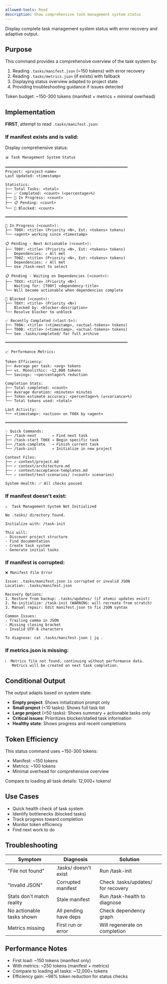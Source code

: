 ```yaml
---
allowed-tools: Read
description: Show comprehensive task management system status
---
```


Display complete task management system status with error recovery and adaptive output.

## Purpose

This command provides a comprehensive overview of the task system by:
1. Reading `.tasks/manifest.json` (~150 tokens) with error recovery
2. Reading `.tasks/metrics.json` (if exists) with fallback
3. Displaying status overview adapted to project state
4. Providing troubleshooting guidance if issues detected

Token budget: ~150-300 tokens (manifest + metrics + minimal overhead)

## Implementation

**FIRST**, attempt to read `.tasks/manifest.json`:

### If manifest exists and is valid:

Display comprehensive status:

```
📊 Task Management System Status

═══════════════════════════════════════════════════════
Project: <project-name>
Last Updated: <timestamp>

Statistics:
├── Total Tasks: <total>
├── ✅ Completed: <count> (<percentage>%)
├── 🚀 In Progress: <count>
├── 📋 Pending: <count>
└── 🚫 Blocked: <count>

═══════════════════════════════════════════════════════

🚀 In Progress (<count>):
├── T00X: <title> (Priority <N>, Est: <tokens> tokens)
└── <agent> working since <timestamp>

📋 Pending - Next Actionable (<count>):
├── T00Y: <title> (Priority <N>, Est: <tokens> tokens)
│   Dependencies: ✓ All met
├── T00Z: <title> (Priority <N>, Est: <tokens> tokens)
│   Dependencies: ✓ All met
└── Use /task-next to select

📋 Pending - Waiting on Dependencies (<count>):
├── T0XX: <title> (Priority <N>)
│   Waiting for: [T00Y] <dependency-title>
└── Will become actionable when dependencies complete

🚫 Blocked (<count>):
├── T0XY: <title> (Priority <N>)
│   Blocked by: <blocker-description>
└── Resolve blocker to unblock

✅ Recently Completed (<last-5>):
├── T00A: <title> (<timestamp>, <actual-tokens> tokens)
├── T00B: <title> (<timestamp>, <actual-tokens> tokens)
└── See .tasks/completed/ for full archive

═══════════════════════════════════════════════════════

📈 Performance Metrics:

Token Efficiency:
├── Average per task: <avg> tokens
├── vs. Monolithic: ~12,000 tokens
└── Savings: ~<percentage>% reduction

Completion Stats:
├── Total completed: <count>
├── Average duration: <minutes> minutes
├── Token estimate accuracy: <percentage>% (±<variance>%)
└── Total tokens used: <total>

Last Activity:
└── <timestamp>: <action> on T00X by <agent>

═══════════════════════════════════════════════════════

💡 Quick Commands:
├── /task-next       → Find next task
├── /task-start T00X → Begin specific task
├── /task-complete   → Finish current task
└── /task-init       → Initialize in new project

Context Files:
├── ✓ context/project.md
├── ✓ context/architecture.md
├── ✓ context/acceptance-templates.md
└── ✓ context/test-scenarios/ (<count> scenarios)

System Health: ✅ All checks passed
```

### If manifest doesn't exist:

```
⚠️  Task Management System Not Initialized

No .tasks/ directory found.

Initialize with: /task-init

This will:
- Discover project structure
- Find documentation
- Create task system
- Generate initial tasks
```

### If manifest is corrupted:

```
❌ Manifest File Error

Issue: .tasks/manifest.json is corrupted or invalid JSON
Location: .tasks/manifest.json

Recovery Options:
1. Restore from backup: .tasks/updates/ (if atomic updates exist)
2. Re-initialize: /task-init (WARNING: will recreate from scratch)
3. Manual repair: Edit manifest.json to fix JSON syntax

Common Issues:
- Trailing comma in JSON
- Missing closing bracket
- Invalid UTF-8 characters

To diagnose: cat .tasks/manifest.json | jq .
```

### If metrics.json is missing:

```
ℹ️  Metrics file not found, continuing without performance data.
   Metrics will be created on next task completion.
```

## Conditional Output

The output adapts based on system state:
- **Empty project**: Shows initialization prompt only
- **Small project** (<10 tasks): Shows full task list
- **Large project** (>50 tasks): Shows summary + actionable tasks only
- **Critical issues**: Prioritizes blocker/stalled task information
- **Healthy state**: Shows progress and recent completions

## Token Efficiency

This status command uses ~150-300 tokens:
- Manifest: ~150 tokens
- Metrics: ~100 tokens
- Minimal overhead for comprehensive overview

Compare to loading all task details: 12,000+ tokens!

## Use Cases

- Quick health check of task system
- Identify bottlenecks (blocked tasks)
- Track progress toward completion
- Monitor token efficiency
- Find next work to do

## Troubleshooting

| Symptom | Diagnosis | Solution |
|---------|-----------|----------|
| "File not found" | .tasks/ doesn't exist | Run /task-init |
| "Invalid JSON" | Corrupted manifest | Check .tasks/updates/ for recovery |
| Stats don't match reality | Stale manifest | Run /task-health to diagnose |
| No actionable tasks shown | All pending have deps | Check dependency graph |
| Metrics missing | First run or error | Will regenerate on completion |

## Performance Notes

- First load: ~150 tokens (manifest only)
- With metrics: ~250 tokens (manifest + metrics)
- Compare to loading all tasks: ~12,000+ tokens
- Efficiency gain: ~98% token reduction for status checks
